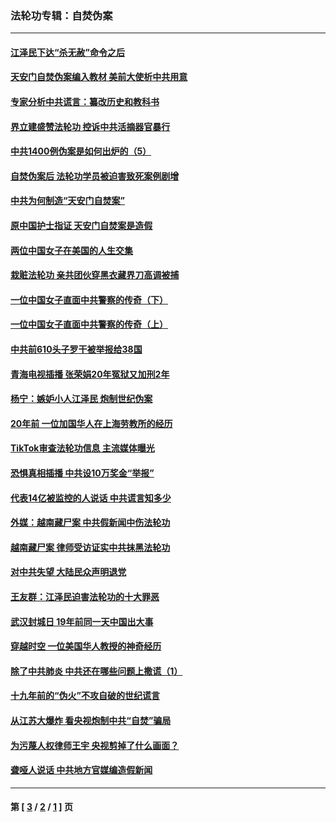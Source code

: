 ### 法轮功专辑：自焚伪案
---
#### [江泽民下达“杀无赦”命令之后](../../pages/nf5562/n13878084.md?05070430) 
#### [天安门自焚伪案编入教材 美前大使析中共用意](../../pages/nf5562/n13791932.md?05070430) 
#### [专家分析中共谎言：纂改历史和教科书](../../pages/nf5562/n13781542.md?05070430) 
#### [界立建盛赞法轮功 控诉中共活摘器官暴行](../../pages/nf5562/n13781971.md?05070430) 
#### [中共1400例伪案是如何出炉的（5）](../../pages/nf5562/n13226831.md?05070430) 
#### [自焚伪案后 法轮功学员被迫害致死案例剧增](../../pages/nf5562/n13190600.md?05070430) 
#### [中共为何制造“天安门自焚案”](../../pages/nf5562/n13183270.md?05070430) 
#### [原中国护士指证 天安门自焚案是造假](../../pages/nf5562/n13172289.md?05070430) 
#### [两位中国女子在美国的人生交集](../../pages/nf5562/n13156138.md?05070430) 
#### [栽赃法轮功 亲共团伙穿黑衣藏界刀高调被捕](../../pages/nf5562/n13073780.md?05070430) 
#### [一位中国女子直面中共警察的传奇（下）](../../pages/nf5562/n12989706.md?05070430) 
#### [一位中国女子直面中共警察的传奇（上）](../../pages/nf5562/n12985072.md?05070430) 
#### [中共前610头子罗干被举报给38国](../../pages/nf5562/n12975419.md?05070430) 
#### [青海电视插播 张荣娟20年冤狱又加刑2年](../../pages/nf5562/n12738166.md?05070430) 
#### [杨宁：嫉妒小人江泽民 炮制世纪伪案](../../pages/nf5562/n12724108.md?05070430) 
#### [20年前 一位加国华人在上海劳教所的经历](../../pages/nf5562/n12707932.md?05070430) 
#### [TikTok审查法轮功信息 主流媒体曝光](../../pages/nf5562/n12362336.md?05070430) 
#### [恐惧真相插播 中共设10万奖金“举报”](../../pages/nf5562/n12306396.md?05070430) 
#### [代表14亿被监控的人说话 中共谎言知多少](../../pages/nf5562/n12297484.md?05070430) 
#### [外媒：越南藏尸案 中共假新闻中伤法轮功](../../pages/nf5562/n12264411.md?05070430) 
#### [越南藏尸案 律师受访证实中共抹黑法轮功](../../pages/nf5562/n12261878.md?05070430) 
#### [对中共失望 大陆民众声明退党](../../pages/nf5562/n12187315.md?05070430) 
#### [王友群：江泽民迫害法轮功的十大罪恶](../../pages/nf5562/n12169074.md?05070430) 
#### [武汉封城日 19年前同一天中国出大事](../../pages/nf5562/n12150901.md?05070430) 
#### [穿越时空  一位美国华人教授的神奇经历](../../pages/nf5562/n12097460.md?05070430) 
#### [除了中共肺炎 中共还在哪些问题上撒谎（1）](../../pages/nf5562/n11955770.md?05070430) 
#### [十九年前的“伪火”不攻自破的世纪谎言](../../pages/nf5562/n11813238.md?05070430) 
#### [从江苏大爆炸 看央视炮制中共“自焚”骗局](../../pages/nf5562/n11140275.md?05070430) 
#### [为污蔑人权律师王宇 央视剪掉了什么画面？](../../pages/nf5562/n11130142.md?05070430) 
#### [聋哑人说话 中共地方官媒编造假新闻](../../pages/nf5562/n11006067.md?05070430) 

---
#### 第 [ [3](./3.md?05070430) / [2](./2.md?05070430) / [1](./1.md?05070430) ] 页
